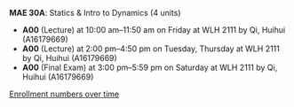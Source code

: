 **MAE 30A**: Statics & Intro to Dynamics (4 units)

- **A00** (Lecture) at 10:00 am–11:50 am on Friday at WLH 2111 by Qi, Huihui (A16179669)
- **A00** (Lecture) at 2:00 pm–4:50 pm on Tuesday, Thursday at WLH 2111 by Qi, Huihui (A16179669)
- **A00** (Final Exam) at 3:00 pm–5:59 pm on Saturday at WLH 2111 by Qi, Huihui (A16179669)

[Enrollment numbers over time](./MAE30A.tsv)
